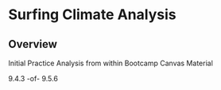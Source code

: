 # Surfing Climate Analysis

## Overview

Initial Practice Analysis from within Bootcamp Canvas Material

9.4.3 -of- 9.5.6
